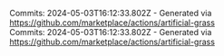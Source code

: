 Commits: 2024-05-03T16:12:33.802Z - Generated via https://github.com/marketplace/actions/artificial-grass
<br>
Commits: 2024-05-03T16:12:33.802Z - Generated via https://github.com/marketplace/actions/artificial-grass
<br>
